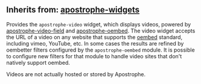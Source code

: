## Inherits from: [apostrophe-widgets](../apostrophe-widgets/README.md)
Provides the `apostrophe-video` widget, which displays videos, powered
by [apostrophe-video-field](../apostrophe-video-field/index.html) and
[apostrophe-oembed](../apostrophe-oembed/index.html). The video
widget accepts the URL of a video on any website that supports the
[oembed](http://oembed.com/) standard, including vimeo, YouTube, etc.
In some cases the results are refined by oembetter filters configured
by the `apostrophe-oembed` module. It is possible to configure new filters
for that module to handle video sites that don't natively support oembed.

Videos are not actually hosted or stored by Apostrophe.


